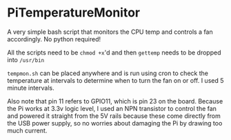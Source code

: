 # PiTemperatureMonitor
A very simple bash script that monitors the CPU temp and controls a fan accordingly. No python required!

All the scripts need to be `chmod +x`'d and then `gettemp` needs to be dropped into `/usr/bin`

`tempmon.sh` can be placed anywhere and is run using cron to check the temperature at intervals to determine when to turn the fan on or off.
I used 5 minute intervals.

Also note that pin 11 refers to GPIO11, which is pin 23 on the board. Because the Pi works at 3.3v logic level, 
I used an NPN transistor to control the fan and powered it straight from the 5V rails because these come directly
from the USB power supply, so no worries about damaging the Pi by drawing too much current.
